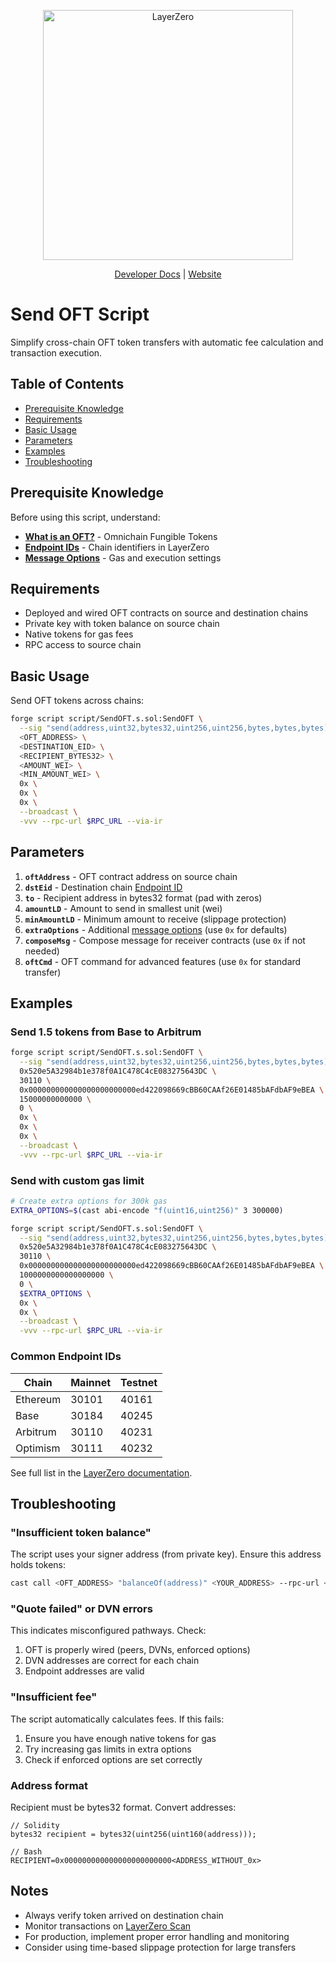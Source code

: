 <p align="center">
  <a href="https://layerzero.network">
    <img alt="LayerZero" style="width: 400px" src="https://docs.layerzero.network/img/logo-dark.svg"/>
  </a>
</p>

<p align="center">
  <a href="https://docs.layerzero.network/v2">Developer Docs</a> | <a href="https://layerzero.network">Website</a>
</p>

# Send OFT Script

Simplify cross-chain OFT token transfers with automatic fee calculation and transaction execution.

## Table of Contents

- [Prerequisite Knowledge](#prerequisite-knowledge)
- [Requirements](#requirements)
- [Basic Usage](#basic-usage)
- [Parameters](#parameters)
- [Examples](#examples)
- [Troubleshooting](#troubleshooting)

## Prerequisite Knowledge

Before using this script, understand:
- **[What is an OFT?](https://docs.layerzero.network/v2/home/token-standards/oft-quickstart)** - Omnichain Fungible Tokens
- **[Endpoint IDs](https://docs.layerzero.network/v2/home/glossary#endpoint-id)** - Chain identifiers in LayerZero
- **[Message Options](https://docs.layerzero.network/v2/developers/evm/gas-settings/options)** - Gas and execution settings

## Requirements

- Deployed and wired OFT contracts on source and destination chains
- Private key with token balance on source chain
- Native tokens for gas fees
- RPC access to source chain

## Basic Usage

Send OFT tokens across chains:

```bash
forge script script/SendOFT.s.sol:SendOFT \
  --sig "send(address,uint32,bytes32,uint256,uint256,bytes,bytes,bytes)" \
  <OFT_ADDRESS> \
  <DESTINATION_EID> \
  <RECIPIENT_BYTES32> \
  <AMOUNT_WEI> \
  <MIN_AMOUNT_WEI> \
  0x \
  0x \
  0x \
  --broadcast \
  -vvv --rpc-url $RPC_URL --via-ir
```

## Parameters

1. **`oftAddress`** - OFT contract address on source chain
2. **`dstEid`** - Destination chain [Endpoint ID](https://docs.layerzero.network/v2/home/glossary#endpoint-id)
3. **`to`** - Recipient address in bytes32 format (pad with zeros)
4. **`amountLD`** - Amount to send in smallest unit (wei)
5. **`minAmountLD`** - Minimum amount to receive (slippage protection)
6. **`extraOptions`** - Additional [message options](https://docs.layerzero.network/v2/developers/evm/gas-settings/options) (use `0x` for defaults)
7. **`composeMsg`** - Compose message for receiver contracts (use `0x` if not needed)
8. **`oftCmd`** - OFT command for advanced features (use `0x` for standard transfer)

## Examples

### Send 1.5 tokens from Base to Arbitrum

```bash
forge script script/SendOFT.s.sol:SendOFT \
  --sig "send(address,uint32,bytes32,uint256,uint256,bytes,bytes,bytes)" \
  0x520e5A32984b1e378f0A1C478C4cE083275643DC \
  30110 \
  0x000000000000000000000000ed422098669cBB60CAAf26E01485bAFdbAF9eBEA \
  15000000000000 \
  0 \
  0x \
  0x \
  0x \
  --broadcast \
  -vvv --rpc-url $RPC_URL --via-ir
```

### Send with custom gas limit

```bash
# Create extra options for 300k gas
EXTRA_OPTIONS=$(cast abi-encode "f(uint16,uint256)" 3 300000)

forge script script/SendOFT.s.sol:SendOFT \
  --sig "send(address,uint32,bytes32,uint256,uint256,bytes,bytes,bytes)" \
  0x520e5A32984b1e378f0A1C478C4cE083275643DC \
  30110 \
  0x000000000000000000000000ed422098669cBB60CAAf26E01485bAFdbAF9eBEA \
  1000000000000000000 \
  0 \
  $EXTRA_OPTIONS \
  0x \
  0x \
  --broadcast \
  -vvv --rpc-url $RPC_URL --via-ir
```

### Common Endpoint IDs

| Chain | Mainnet | Testnet |
|-------|---------|---------|
| Ethereum | 30101 | 40161 |
| Base | 30184 | 40245 |
| Arbitrum | 30110 | 40231 |
| Optimism | 30111 | 40232 |

See full list in the [LayerZero documentation](https://docs.layerzero.network/v2/developers/evm/technical-reference/deployed-contracts).

## Troubleshooting

### "Insufficient token balance"

The script uses your signer address (from private key). Ensure this address holds tokens:
```bash
cast call <OFT_ADDRESS> "balanceOf(address)" <YOUR_ADDRESS> --rpc-url <RPC_URL>
```

### "Quote failed" or DVN errors

This indicates misconfigured pathways. Check:
1. OFT is properly wired (peers, DVNs, enforced options)
2. DVN addresses are correct for each chain
3. Endpoint addresses are valid

### "Insufficient fee"

The script automatically calculates fees. If this fails:
1. Ensure you have enough native tokens for gas
2. Try increasing gas limits in extra options
3. Check if enforced options are set correctly

### Address format

Recipient must be bytes32 format. Convert addresses:
```solidity
// Solidity
bytes32 recipient = bytes32(uint256(uint160(address)));

// Bash
RECIPIENT=0x000000000000000000000000<ADDRESS_WITHOUT_0x>
```

## Notes

- Always verify token arrived on destination chain
- Monitor transactions on [LayerZero Scan](https://layerzeroscan.com)
- For production, implement proper error handling and monitoring
- Consider using time-based slippage protection for large transfers 